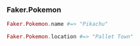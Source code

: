 ### Faker.Pokemon

```elixir
Faker.Pokemon.name #=> "Pikachu"

Faker.Pokemon.location #=> "Pallet Town"
```
